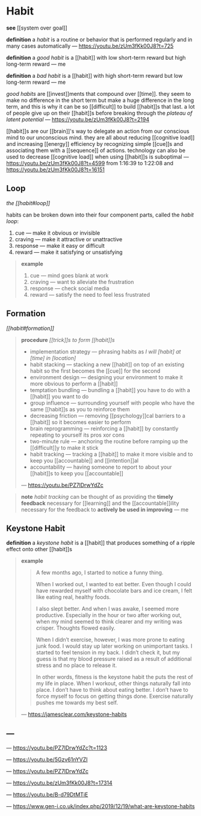 # Habit

**see** [[system over goal]]

**definition** a _habit_ is a routine or behavior that is performed regularly and in many cases automatically &mdash; <https://youtu.be/zUm3fKk00J8?t=725>

**definition** a _good habit_ is a [[habit]] with low short-term reward but high long-term reward &mdash; me

**definition** a _bad habit_ is a [[habit]] with high short-term reward but low long-term reward &mdash; me

_good habits_ are [[invest]]ments that compound over [[time]]. they seem to make no difference in the short term but make a huge difference in the long term, and this is why it can be so [[difficult]] to build [[habit]]s that last. a lot of people give up on their [[habit]]s before breaking through the _plateau of latent potential_ &mdash; <https://youtu.be/zUm3fKk00J8?t=2194>

[[habit]]s are our [[brain]]'s way to delegate an action from our conscious mind to our unconscious mind. they are all about reducing [[cognitive load]] and increasing [[energy]] efficiency by recognizing simple [[cue]]s and associating them with a [[sequence]] of actions. technology can also be used to decrease [[cognitive load]] when using [[habit]]s is suboptimal &mdash; <https://youtu.be/zUm3fKk00J8?t=4599> from 1:16:39 to 1:22:08 and <https://youtu.be/zUm3fKk00J8?t=16151>

## Loop

_the [[habit#loop]]_

habits can be broken down into their four component parts, called the _habit loop_:

1. cue &mdash; make it obvious or invisible
2. craving &mdash; make it attractive or unattractive
3. response &mdash; make it easy or difficult
4. reward &mdash; make it satisfying or unsatisfying

> **example**
>
> 1. cue &mdash; mind goes blank at work
> 2. craving &mdash; want to alleviate the frustration
> 3. response &mdash; check social media
> 4. reward &mdash; satisfy the need to feel less frustrated

## Formation

_[[habit#formation]]_

> **procedure** _[[trick]]s to form [[habit]]s_
>
> - implementation strategy &mdash; phrasing habits as _I will [habit] at [time] in [location]_
> - habit stacking &mdash; stacking a new [[habit]] on top of an existing habit so the first becomes the [[cue]] for the second
> - environment design &mdash; designing your environment to make it more obvious to perform a [[habit]]
> - temptation bundling &mdash; bundling a [[habit]] you have to do with a [[habit]] you want to do
> - group influence &mdash; surrounding yourself with people who have the same [[habit]]s as you to reinforce them
> - decreasing friction &mdash; removing [[psychology]]cal barriers to a [[habit]] so it becomes easier to perform
> - brain reprogramming &mdash; reinforcing a [[habit]] by constantly repeating to yourself its pros xor cons
> - two-minute rule &mdash; anchoring the routine before ramping up the [[difficult]]y to make it stick
> - habit tracking &mdash; tracking a [[habit]] to make it more visible and to keep you [[accountable]] and [[intention]]al
> - accountability &mdash; having someone to report to about your [[habit]]s to keep you [[accountable]]
>
> &mdash; <https://youtu.be/PZ7lDrwYdZc>

> **note** _habit tracking_ can be thought of as providing the **timely feedback** necessary for [[learning]] and the [[accountable]]ility necessary for the feedback to **actively be used in improving** &mdash; me

## Keystone Habit

**definition** a _keystone habit_ is a [[habit]] that produces something of a ripple effect onto other [[habit]]s

> **example**
>
> > A few months ago, I started to notice a funny thing.
> >
> > When I worked out, I wanted to eat better. Even though I could have rewarded myself with chocolate bars and ice cream, I felt like eating real, healthy foods.
> >
> > I also slept better. And when I was awake, I seemed more productive. Especially in the hour or two after working out, when my mind seemed to think clearer and my writing was crisper. Thoughts flowed easily.
> >
> > When I didn’t exercise, however, I was more prone to eating junk food. I would stay up later working on unimportant tasks. I started to feel tension in my back. I didn’t check it, but my guess is that my blood pressure raised as a result of additional stress and no place to release it.
> >
> > In other words, fitness is the keystone habit the puts the rest of my life in place. When I workout, other things naturally fall into place. I don’t have to think about eating better. I don’t have to force myself to focus on getting things done. Exercise naturally pushes me towards my best self.
>
> &mdash; <https://jamesclear.com/keystone-habits>

## &mdash;

&mdash; <https://youtu.be/PZ7lDrwYdZc?t=1123>

&mdash; <https://youtu.be/5Gzv61nYVZI>

&mdash; <https://youtu.be/PZ7lDrwYdZc>

&mdash; <https://youtu.be/zUm3fKk00J8?t=17314>

&mdash; <https://youtu.be/B-d79DtMTiE>

&mdash; <https://www.gen-i.co.uk/index.php/2019/12/19/what-are-keystone-habits>
